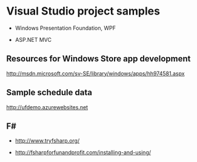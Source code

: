 # Visual Studio project samples

* Windows Presentation Foundation, WPF

* ASP.NET MVC

## Resources for Windows Store app development

http://msdn.microsoft.com/sv-SE/library/windows/apps/hh974581.aspx

## Sample schedule data

http://ufdemo.azurewebsites.net

## F&#35;

* http://www.tryfsharp.org/

* http://fsharpforfunandprofit.com/installing-and-using/
